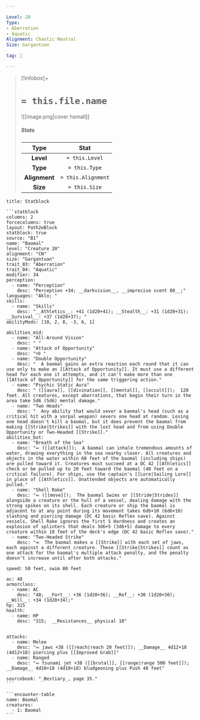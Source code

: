 ```yaml
---

Level: 20
Type:
- Aberration
- Aquatic
Alignment: Chaotic Neutral
Size: Gargantuan

tag: 👹

---
```


> [!infobox]+
> #  `= this.file.name`
> ![[image.png|cover hsmall]]
> ##### Stats
> Type | Stat |
> :---:|:---:|
> **Level** | `= this.Level` |
> **Type** | `= this.Type` |
> **Alignment** | `= this.Alignment` |
> **Size** | `= this.Size` |



````ad-info
title: Statblock

```statblock
columns: 2
forcecolumns: true
layout: Path2eBlock
statblock: true
source: "B1"
name: "Baomal"
level: "Creature 20"
alignment: "CN"
size: "Gargantuan"
trait_03: "Aberration"
trait_04: "Aquatic"
modifier: 34
perception:
  - name: "Perception"
    desc: "Perception +34; __darkvision__, __imprecise scent 80__;"
languages: "Aklo; "
skills:
  - name: "Skills"
    desc: "__Athletics__: +41 (1d20+41); __Stealth__: +31 (1d20+31); __Survival__: +37 (1d20+37); "
abilityMods: [10, 2, 8, -3, 6, 1]

abilities_mid:
  - name: "All-Around Vision"
    desc: " "
  - name: "Attack of Opportunity"
    desc: "⬲ "
  - name: "Double Opportunity"
    desc: "  A baomal gains an extra reaction each round that it can use only to make an [[Attack of Opportunity]]. It must use a different head for each one it attempts, and it can't make more than one [[Attack of Opportunity]] for the same triggering action."
  - name: "Psychic Static Aura"
    desc: " ([[aura]], [[divination]], [[mental]], [[occult]]);  120 feet. All creatures, except aberrations, that begin their turn in the area take 5d6 (5d6) mental damage."
  - name: "Two Heads"
    desc: "  Any ability that would sever a baomal's head (such as a critical hit with a vorpal weapon) severs one head at random. Losing one head doesn't kill a baomal, but it does prevent the baomal from making [[Strike|Strikes]] with the lost head and from using Double Opportunity or Two-Headed [[Strike]]."
abilities_bot:
  - name: "Breath of the Sea"
    desc: "⬻ ([[attack]]);  A baomal can inhale tremendous amounts of water, drawing everything in the sea nearby closer. All creatures and objects in the water within 60 feet of the baomal (including ships) are pulled toward it. Creatures must succeed at a DC 42 [[Athletics]] check or be pulled up to 20 feet toward the baomal (40 feet on a critical failure). For ships, use the captain's [[Lore|Sailing Lore]] in place of [[Athletics]]. Unattended objects are automatically pulled."
  - name: "Shell Rake"
    desc: "⬻ ([[move]]);  The baomal Swims or [[Stride|Strides]] alongside a creature or the hull of a vessel, dealing damage with the strong spikes on its shell. Each creature or ship the baomal is adjacent to at any point during its movement takes 6d6+10 (6d6+10) slashing and piercing damage (DC 42 basic Reflex save). Against vessels, Shell Rake ignores the first 5 Hardness and creates an explosion of splinters that deals 3d6+5 (3d6+5) damage to every creature within 10 feet of the deck's edge (DC 42 basic Reflex save)."
  - name: "Two-Headed Strike"
    desc: "⬺  The baomal makes a [[Strike]] with each set of jaws, each against a different creature. These [[Strike|Strikes]] count as one attack for the baomal's multiple attack penalty, and the penalty doesn't increase until after both attacks."

speed: 50 feet, swim 80 feet

ac: 48
armorclass:
  - name: AC
    desc: "48; __Fort__: +36 (1d20+36); __Ref__: +30 (1d20+30); __Will__: +34 (1d20+34);"
hp: 315
health:
  - name: HP
    desc: "315;  __Resistances__ physical 10"


attacks:
  - name: Melee
    desc: "⬻ jaws +38 ([[reach|reach 20 feet]]); __Damage__ 4d12+18 (4d12+18) piercing plus [[Improved Grab]]"
  - name: Ranged
    desc: "⬻ tsunami jet +38 ([[brutal]], [[range|range 500 feet]]); __Damage__ 4d10+18 (4d10+18) bludgeoning plus Push 40 feet"

sourcebook: "_Bestiary_, page 35."
```

```encounter-table
name: Baomal
creatures:
  - 1: Baomal
```

````


